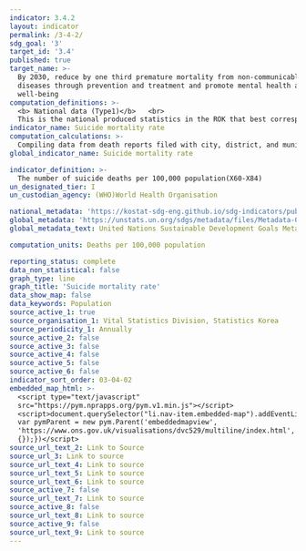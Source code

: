 ```yaml
---
indicator: 3.4.2
layout: indicator
permalink: /3-4-2/
sdg_goal: '3'
target_id: '3.4'
published: true
target_name: >-
  By 2030, reduce by one third premature mortality from non-communicable
  diseases through prevention and treatment and promote mental health and
  well-being
computation_definitions: >-
  <b> National data (Type1)</b>   <br>
  This is the national produced statistics in the ROK that best corresponds to the definition of UN SDGs indicators. Download the national metadata file for more information.
indicator_name: Suicide mortality rate
computation_calculations: >-
  Compiling data from death reports filed with city, district, and municipal offices, baby and fetal death reports from crematories, and data from the ｢Complementary Survey on Causes of Death｣ of medical institutions
global_indicator_name: Suicide mortality rate

indicator_definition: >-
  The number of suicide deaths per 100,000 population(X60-X84)
un_designated_tier: I
un_custodian_agency: (WHO)World Health Organisation 

national_metadata: 'https://kostat-sdg-eng.github.io/sdg-indicators/public/Metadata-03-04-02_ENG.pdf'
global_metadata: 'https://unstats.un.org/sdgs/metadata/files/Metadata-03-04-02.pdf'
global_metadata_text: United Nations Sustainable Development Goals Metadata (PDF 65.1 KB)

computation_units: Deaths per 100,000 population

reporting_status: complete
data_non_statistical: false
graph_type: line
graph_title: 'Suicide mortality rate'
data_show_map: false
data_keywords: Population
source_active_1: true
source_organisation_1: Vital Statistics Division, Statistics Korea
source_periodicity_1: Annually
source_active_2: false
source_active_3: false
source_active_4: false
source_active_5: false
source_active_6: false
indicator_sort_order: 03-04-02
embedded_map_html: >-
  <script type="text/javascript"
  src="https://pym.nprapps.org/pym.v1.min.js"></script>
  <script>document.querySelector("li.nav-item.embedded-map").addEventListener("click",function(){
  var pymParent = new pym.Parent('embeddedmapview',
  'https://www.ons.gov.uk/visualisations/dvc529/multiline/index.html',
  {});})</script>
source_url_text_2: Link to Source
source_url_3: Link to source
source_url_text_4: Link to source
source_url_text_5: Link to source
source_url_text_6: Link to source
source_active_7: false
source_url_text_7: Link to source
source_active_8: false
source_url_text_8: Link to source
source_active_9: false
source_url_text_9: Link to source
---
```


